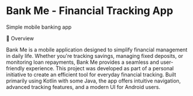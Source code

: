 # Bank Me - Financial Tracking App
Simple mobile banking app

📖 Overview

Bank Me is a mobile application designed to simplify financial management in daily life. Whether you're tracking savings, managing fixed deposits, or monitoring loan repayments, Bank Me provides a seamless and user-friendly experience.
This project was developed as part of a personal initiative to create an efficient tool for everyday financial tracking. Built primarily using Kotlin with some Java, the app offers intuitive navigation, advanced tracking features, and a modern UI for Android users.


